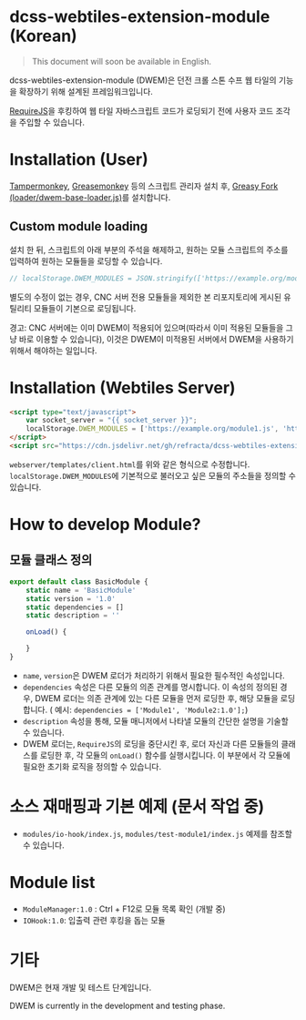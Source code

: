 # dcss-webtiles-extension-module (Korean)

> This document will soon be available in English.

dcss-webtiles-extension-module (DWEM)은 던전 크롤 스톤 수프 웹 타일의 기능을 확장하기 위해 설계된 프레임워크입니다.

[RequireJS](https://requirejs.org)을 후킹하여 웹 타일 자바스크립트 코드가 로딩되기 전에 사용자 코드 조각을 주입할 수 있습니다.

# Installation (User)

[Tampermonkey](https://www.tampermonkey.net), [Greasemonkey](https://www.greasespot.net) 등의 스크립트 관리자 설치
후, [Greasy Fork (loader/dwem-base-loader.js)](https://greasyfork.org/ko/scripts/493267-dcss-webtiles-extension-module-loader)를 설치합니다.

## Custom module loading
설치 한 뒤, 스크립트의 아래 부분의 주석을 해제하고, 원하는 모듈 스크립트의 주소를 입력하여 원하는 모듈들을 로딩할 수 있습니다.
```js
// localStorage.DWEM_MODULES = JSON.stringify(['https://example.org/module.js', ...]);
```
별도의 수정이 없는 경우, CNC 서버 전용 모듈들을 제외한 본 리포지토리에 게시된 유틸리티 모듈들이 기본으로 로딩됩니다.

경고: CNC 서버에는 이미 DWEM이 적용되어 있으며(따라서 이미 적용된 모듈들을 그냥 바로 이용할 수 있습니다), 이것은 DWEM이 미적용된 서버에서 DWEM을 사용하기 위해서 해야하는 일입니다.

# Installation (Webtiles Server)

```html
<script type="text/javascript">
    var socket_server = "{{ socket_server }}";
    localStorage.DWEM_MODULES = ['https://example.org/module1.js', 'https://example.org/module2.js'];
</script>
<script src="https://cdn.jsdelivr.net/gh/refracta/dcss-webtiles-extension-module/loader/dwem-base-loader.js"></script>
```

`webserver/templates/client.html`를 위와 같은 형식으로 수정합니다. `localStorage.DWEM_MODULES`에 기본적으로 불러오고 싶은 모듈의 주소들을 정의할 수 있습니다.

# How to develop Module?
## 모듈 클래스 정의
```javascript
export default class BasicModule {
    static name = 'BasicModule'
    static version = '1.0'
    static dependencies = []
    static description = ''

    onLoad() {

    }
}
```

- `name`, `version`은 DWEM 로더가 처리하기 위해서 필요한 필수적인 속성입니다.
- `dependencies` 속성은 다른 모듈의 의존 관계를 명시합니다. 이 속성의 정의된 경우, DWEM 로더는 의존 관계에 있는 다른 모듈을 먼저 로딩한 후, 해당 모듈을 로딩합니다. (
  예시: `dependencies = ['Module1', 'Module2:1.0'];`)
- `description` 속성을 통해, 모듈 매니저에서 나타낼 모듈의 간단한 설명을 기술할 수 있습니다.
- DWEM 로더는, `RequireJS`의 로딩을 중단시킨 후, 로더 자신과 다른 모듈들의 클래스를 로딩한 후, 각 모듈의 `onLoad()` 함수를 실행시킵니다. 이 부분에서 각 모듈에 필요한 초기화 로직을
  정의할 수 있습니다.

# 소스 재매핑과 기본 예제 (문서 작업 중)

- `modules/io-hook/index.js`, `modules/test-module1/index.js` 예제를 참조할 수 있습니다.

# Module list

- `ModuleManager:1.0` : Ctrl + F12로 모듈 목록 확인 (개발 중)
- `IOHook:1.0`: 입출력 관련 후킹을 돕는 모듈

# 기타
DWEM은 현재 개발 및 테스트 단계입니다.

DWEM is currently in the development and testing phase.
